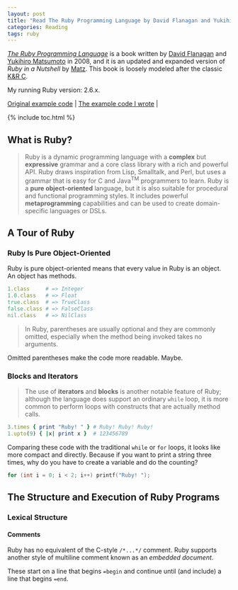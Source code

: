 ```yaml
---
layout: post
title: "Read The Ruby Programming Language by David Flanagan and Yukihiro Matsumoto"
categories: Reading
tags: ruby
---
```


[*The Ruby Programming Language*](http://shop.oreilly.com/product/9780596516178.do) is a book written by [David Flanagan](https://twitter.com/__davidflanagan) and [Yukihiro Matsumoto](https://twitter.com/yukihiro_matz) in 2008, and it is an updated and expanded version of *Ruby in a Nutshell* by [Matz](https://twitter.com/yukihiro_matz). This book is loosely modeled after the classic [K&R C](https://en.wikipedia.org/wiki/The_C_Programming_Language).

My running Ruby version: 2.6.x.

[Original example code](https://resources.oreilly.com/examples/9780596516178) | [The example code I wrote](https://github.com/alxdhuang/trpl) |

{% include toc.html %}

## What is Ruby?

> Ruby is a dynamic programming language with a **complex** but **expressive** grammar and a core class library with a rich and powerful API. Ruby draws inspiration from Lisp, Smalltalk, and Perl, but uses a grammar that is easy for C and Java<sup>TM</sup> programmers to learn. Ruby is a **pure object-oriented** language, but it is also suitable for procedural and functional programming styles. It includes powerful **metaprogramming** capabilities and can be used to create domain-specific languages or DSLs.

## A Tour of Ruby

### Ruby Is Pure Object-Oriented

Ruby is pure object-oriented means that every value in Ruby is an object. An object has methods.

```ruby
1.class     # => Integer
1.0.class   # => Float
true.class  # => TrueClass
false.class # => FalseClass
nil.class   # => NilClass
```

> In Ruby, parentheses are usually optional and they are commonly omitted, especially when the method being invoked takes no arguments.

Omitted parentheses make the code more readable. Maybe.

### Blocks and Iterators

> The use of **iterators** and **blocks** is another notable feature of Ruby; although the language does support an ordinary `while` loop, it is more common to perform loops with constructs that are actually method calls.

```ruby
3.times { print "Ruby! " } # Ruby! Ruby! Ruby! 
1.upto(9) { |x| print x }  # 123456789
```

Comparing these code with the traditional `while` or `for` loops, it looks like more compact and directly. Because if you want to print a string three times, why do you have to create a variable and do the counting?

```c
for (int i = 0; i < 2; i++) printf("Ruby! ");
```

## The Structure and Execution of Ruby Programs

### Lexical Structure

#### Comments

Ruby has no equivalent of the C-style `/*...*/` comment. Ruby supports another style of multiline comment known as an *embedded document*.

These start on a line that begins `=begin` and continue until (and include) a line that begins `=end`.

